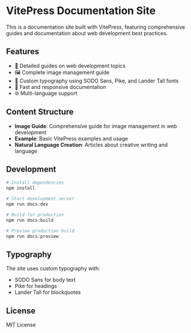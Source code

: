# VitePress Documentation Site

This is a documentation site built with VitePress, featuring comprehensive guides and documentation about web development best practices.

## Features

- 📝 Detailed guides on web development topics
- 🖼️ Complete image management guide
- 🎨 Custom typography using SODO Sans, Pike, and Lander Tall fonts
- 🚀 Fast and responsive documentation
- 🌐 Multi-language support

## Content Structure

- **Image Guide**: Comprehensive guide for image management in web development
- **Example**: Basic VitePress examples and usage
- **Natural Language Creation**: Articles about creative writing and language

## Development

```bash
# Install dependencies
npm install

# Start development server
npm run docs:dev

# Build for production
npm run docs:build

# Preview production build
npm run docs:preview
```

## Typography

The site uses custom typography with:
- SODO Sans for body text
- Pike for headings
- Lander Tall for blockquotes

## License

MIT License